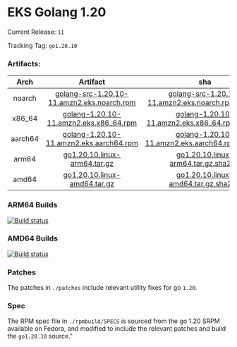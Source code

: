 # EKS Golang 1.20

Current Release: `11`

Tracking Tag: `go1.20.10`

### Artifacts:  
|Arch|Artifact|sha|
|:---:|:---:|:---:|
|noarch|[golang-src-1.20.10-11.amzn2.eks.noarch.rpm](https://distro.eks.amazonaws.com/golang-go1.20.10/releases/11/x86_64/RPMS/noarch/golang-src-1.20.10-11.amzn2.eks.noarch.rpm)|[golang-src-1.20.10-11.amzn2.eks.noarch.rpm.sha256](https://distro.eks.amazonaws.com/golang-go1.20.10/releases/11/x86_64/RPMS/noarch/golang-src-1.20.10-11.amzn2.eks.noarch.rpm.sha256)|
|x86_64|[golang-1.20.10-11.amzn2.eks.x86_64.rpm](https://distro.eks.amazonaws.com/golang-go1.20.10/releases/11/x86_64/RPMS/x86_64/golang-1.20.10-11.amzn2.eks.x86_64.rpm)|[golang-1.20.10-11.amzn2.eks.x86_64.rpm.sha256](https://distro.eks.amazonaws.com/golang-go1.20.10/releases/11/x86_64/RPMS/x86_64/golang-1.20.10-11.amzn2.eks.x86_64.rpm.sha256)|
|aarch64|[golang-1.20.10-11.amzn2.eks.aarch64.rpm](https://distro.eks.amazonaws.com/golang-go1.20.10/releases/11/aarch64/RPMS/aarch64/golang-1.20.10-11.amzn2.eks.aarch64.rpm)|[golang-1.20.10-11.amzn2.eks.aarch64.rpm.sha256](https://distro.eks.amazonaws.com/golang-go1.20.10/releases/11/aarch64/RPMS/aarch64/golang-1.20.10-11.amzn2.eks.aarch64.rpm.sha256)|
|arm64|[go1.20.10.linux-arm64.tar.gz](https://distro.eks.amazonaws.com/golang-go1.20.10/releases/11/archives/linux/arm64/go1.20.10.linux-arm64.tar.gz)|[go1.20.10.linux-arm64.tar.gz.sha256](https://distro.eks.amazonaws.com/golang-go1.20.10/releases/11/archives/linux/arm64/go1.20.10.linux-arm64.tar.gz.sha256)|
|amd64|[go1.20.10.linux-amd64.tar.gz](https://distro.eks.amazonaws.com/golang-go1.20.10/releases/11/archives/linux/amd64/go1.20.10.linux-amd64.tar.gz)|[go1.20.10.linux-amd64.tar.gz.sha256](https://distro.eks.amazonaws.com/golang-go1.20.10/releases/11/archives/linux/amd64/go1.20.10.linux-amd64.tar.gz.sha256)|


### ARM64 Builds
[![Build status](https://prow.eks.amazonaws.com/badge.svg?jobs=golang-1-20-ARM64-PROD-tooling-postsubmit)](https://prow.eks.amazonaws.com/?repo=aws%2Feks-distro-build-tooling&type=postsubmit)

### AMD64 Builds
[![Build status](https://prow.eks.amazonaws.com/badge.svg?jobs=golang-1-20-tooling-postsubmit)](https://prow.eks.amazonaws.com/?repo=aws%2Feks-distro-build-tooling&type=postsubmit)

### Patches
The patches in `./patches` include relevant utility fixes for go `1.20`.

### Spec
The RPM spec file in `./rpmbuild/SPECS` is sourced from the go 1.20 SRPM available on Fedora, and modified to include the relevant patches and build the `go1.20.10` source."
